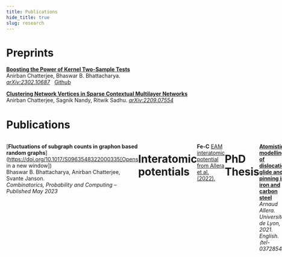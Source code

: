 ```yaml
---
title: Publications
hide_title: true
slug: research
---
```



# Preprints

[**Boosting the Power of Kernel Two-Sample Tests**](https://arxiv.org/abs/2302.10687)     
Anirban Chatterjee, Bhaswar B. Bhattacharya.     
<sm>
[<i class="ai ai-arxiv ai"></i> *arXiv:2302.10687*](https://arxiv.org/abs/2302.10687) &nbsp;
[<i class="fab fa-github"></i> Github](https://github.com/anirbanc96/MMMD-boost-kernel-two-sample)
</sm>


[**Clustering Network Vertices in Sparse Contextual Multilayer Networks**](https://arxiv.org/abs/2209.07554)     
Anirban Chatterjee, Sagnik Nandy, Ritwik Sadhu.
<sm>
[<i class="ai ai-arxiv ai"></i> *arXiv:2209.07554*](https://arxiv.org/abs/2209.07554) 
</sm>


# Publications

<!-- Wrap your content in a container div -->
<div class="content-container">

[**Fluctuations of subgraph counts in graphon based random graphs**](https://doi.org/10.1017/S0963548322000335[Opens in a new window])     
Bhaswar B. Bhattacharya, Anirban Chatterjee, Svante Janson.         
<sm>
*Combinatorics, Probability and Computing – Published May 2023*
</sm>


# Interatomic potentials

**Fe-C** [EAM interatomic potential from Allera et al. (2022).](https://github.com/arn-all/FeC-EAM-potential)

# PhD Thesis

[**Atomistic modelling of dislocation glide and pinning in iron and carbon steel**](https://theses.hal.science/tel-03728547)        
<sm> *Arnaud Allera. Université de Lyon, 2021. English. ⟨tel-03728547⟩*  
</sm>

<details><summary>Bibtex</summary>
<p>

```
@phdthesis{allera:tel-03728547,
  TITLE = {{Atomistic modelling of dislocation glide and pinning in iron and carbon steel}},
  AUTHOR = {Allera, Arnaud},
  URL = {https://theses.hal.science/tel-03728547},
  NUMBER = {2021LYSE1293},
  SCHOOL = {{Universit{\'e} de Lyon}},
  YEAR = {2021},
  MONTH = Dec,
  KEYWORDS = {Plasticity ; Atomistic simulation ; Dislocations ; Crystal defects ; Molecular dynamics ; Interatomic potential ; Steel ; Plasticit{\'e} ; Simulation atomistique ; Dislocations ; D{\'e}fauts cristallins ; Dynamique mol{\'e}culaire ; Potentiel interatomique ; Acier},
  TYPE = {Theses},
  PDF = {https://theses.hal.science/tel-03728547/file/TH2021ALLERAARNAUD.pdf},
  HAL_ID = {tel-03728547},
  HAL_VERSION = {v1},
}
```

</p>
</details>

 
<!-- Add a style tag with CSS to control the layout -->
<style>
  .content-container {
    display: flex;
    align-items: flex-start;
  }
  .text-container {
    flex-grow: 1;
  }

  .side-image {
    margin-top: 5px;
    margin-left: 30px; /* Adjust the space between the image and the text */
    max-width: 40%; /* Adjust the width of the image */
    border-radius: 2%; /* Make the image circular */
    overflow: hidden; /* Hide anything outside of the circle */
  }

  /* Responsive design for smaller screens */
  @media (max-width: 768px) {
    .side-image {
      max-width: 100%;
      margin-left: 0;
      margin-bottom: 20px;
    }

    .content-container {
      flex-direction: column;
    }
  }
</style>
